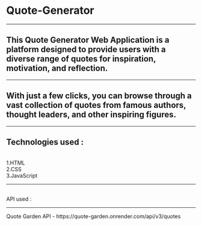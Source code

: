 # Quote-Generator
<hr>
<h2>This Quote Generator Web Application is a platform designed to provide users with a diverse range of quotes for inspiration, motivation, and reflection.</h2><hr>
<h2>With just a few clicks, you can browse through a vast collection of quotes from famous authors, thought leaders, and other inspiring figures.</h2><hr>
<h2>Technologies used :</h2> <br>
1.HTML<br>
2.CSS<br>
3.JavaScript<hr>
<h2></h2>API used :</h2> <hr>
Quote Garden API - https://quote-garden.onrender.com/api/v3/quotes
